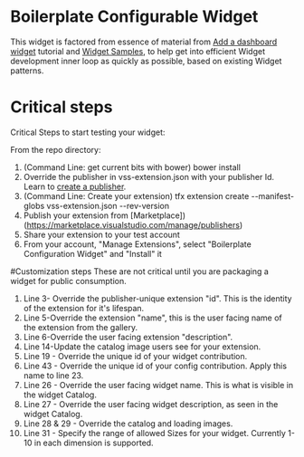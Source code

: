 # Boilerplate Configurable Widget
 
This widget is factored from essence of material from  [Add a dashboard widget](https://www.visualstudio.com/en-us/docs/integrate/extensions/develop/add-dashboard-widget) tutorial and [Widget Samples](https://github.com/Microsoft/vsts-extension-samples/), to help get into efficient Widget development inner loop as quickly as possible, based on existing Widget patterns.

# Critical steps
Critical Steps to start testing your widget:

From the repo directory:
1. (Command Line: get current bits with bower) bower install
2. Override the publisher in vss-extension.json with your publisher Id. Learn to [create a publisher](https://www.visualstudio.com/en-us/docs/integrate/extensions/publish/overview).
3. (Command Line: Create your extension) tfx extension create --manifest-globs vss-extension.json --rev-version
4. Publish your extension from [Marketplace])(https://marketplace.visualstudio.com/manage/publishers)
5. Share your extension to your test account
6. From your account, "Manage Extensions", select "Boilerplate Configuration Widget" and "Install" it


#Customization steps
These are not critical until you are packaging a widget for public consumption.
1. Line 3- Override the publisher-unique extension "id". This is the identity of the extension for it's lifespan.
2. Line 5-Override the extension "name", this is the user facing name of the extension from the gallery.
3. Line 6-Override the user facing extension "description".
4. Line 14-Update the catalog image users see for your extension.
5. Line 19 - Override the unique id of your widget contribution.
6. Line 43 - Override the unique id of your config contribution. Apply this name to line 23.
7. Line 26 - Override the user facing widget name. This is what is visible in the widget Catalog.
8. Line 27 - Override the user facing widget description, as seen in the widget Catalog.
9. Line 28 & 29 - Override the catalog and loading images.
10. Line 31 - Specify the range of allowed Sizes for your widget. Currently 1-10 in each dimension is supported.
